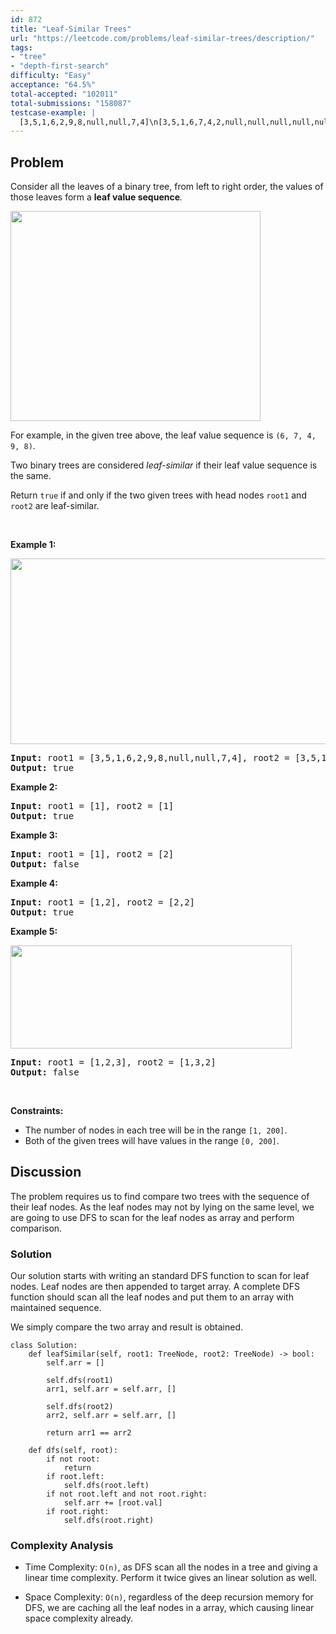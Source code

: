 ```yaml
---
id: 872
title: "Leaf-Similar Trees"
url: "https://leetcode.com/problems/leaf-similar-trees/description/"
tags:
- "tree"
- "depth-first-search"
difficulty: "Easy"
acceptance: "64.5%"
total-accepted: "102011"
total-submissions: "158087"
testcase-example: |
  [3,5,1,6,2,9,8,null,null,7,4]\n[3,5,1,6,7,4,2,null,null,null,null,null,null,9,8]
---
```


## Problem

<p>Consider all the leaves of a binary tree, from&nbsp;left to right order, the values of those&nbsp;leaves form a <strong>leaf value sequence</strong><em>.</em></p>

<p><img alt="" src="https://s3-lc-upload.s3.amazonaws.com/uploads/2018/07/16/tree.png" style="width: 400px; height: 336px;" /></p>

<p>For example, in the given tree above, the leaf value sequence is <code>(6, 7, 4, 9, 8)</code>.</p>

<p>Two binary trees are considered <em>leaf-similar</em>&nbsp;if their leaf value sequence is the same.</p>

<p>Return <code>true</code> if and only if the two given trees with head nodes <code>root1</code> and <code>root2</code> are leaf-similar.</p>

<p>&nbsp;</p>
<p><strong>Example 1:</strong></p>
<img alt="" src="https://assets.leetcode.com/uploads/2020/09/03/leaf-similar-1.jpg" style="width: 750px; height: 297px;" />
<pre>
<strong>Input:</strong> root1 = [3,5,1,6,2,9,8,null,null,7,4], root2 = [3,5,1,6,7,4,2,null,null,null,null,null,null,9,8]
<strong>Output:</strong> true
</pre>

<p><strong>Example 2:</strong></p>

<pre>
<strong>Input:</strong> root1 = [1], root2 = [1]
<strong>Output:</strong> true
</pre>

<p><strong>Example 3:</strong></p>

<pre>
<strong>Input:</strong> root1 = [1], root2 = [2]
<strong>Output:</strong> false
</pre>

<p><strong>Example 4:</strong></p>

<pre>
<strong>Input:</strong> root1 = [1,2], root2 = [2,2]
<strong>Output:</strong> true
</pre>

<p><strong>Example 5:</strong></p>
<img alt="" src="https://assets.leetcode.com/uploads/2020/09/03/leaf-similar-2.jpg" style="width: 450px; height: 165px;" />
<pre>
<strong>Input:</strong> root1 = [1,2,3], root2 = [1,3,2]
<strong>Output:</strong> false
</pre>

<p>&nbsp;</p>
<p><strong>Constraints:</strong></p>

<ul>
	<li>The number of nodes in each tree will be in the range <code>[1, 200]</code>.</li>
	<li>Both of the given trees will have values in the range <code>[0, 200]</code>.</li>
</ul>

## Discussion

The problem requires us to find compare two trees with the sequence
of their leaf nodes. As the leaf nodes may not by lying on the same level,
we are going to use DFS to scan for the leaf nodes as array and perform
comparison.

### Solution

Our solution starts with writing an standard DFS function
to scan for leaf nodes. Leaf nodes are then appended to target array.
A complete DFS function should scan all the leaf nodes and put them to
an array with maintained sequence.

We simply compare the two array and result is obtained.

```py3
class Solution:
    def leafSimilar(self, root1: TreeNode, root2: TreeNode) -> bool:
        self.arr = []

        self.dfs(root1)
        arr1, self.arr = self.arr, []

        self.dfs(root2)
        arr2, self.arr = self.arr, []

        return arr1 == arr2

    def dfs(self, root):
        if not root:
            return
        if root.left:
            self.dfs(root.left)
        if not root.left and not root.right:
            self.arr += [root.val]
        if root.right:
            self.dfs(root.right)
```

### Complexity Analysis

- Time Complexity: `O(n)`, as DFS scan all the nodes in a tree and giving a
  linear time complexity. Perform it twice gives an linear solution as well.

- Space Complexity: `O(n)`, regardless of the deep recursion memory for DFS,
  we are caching all the leaf nodes in a array, which causing linear
  space complexity already.
